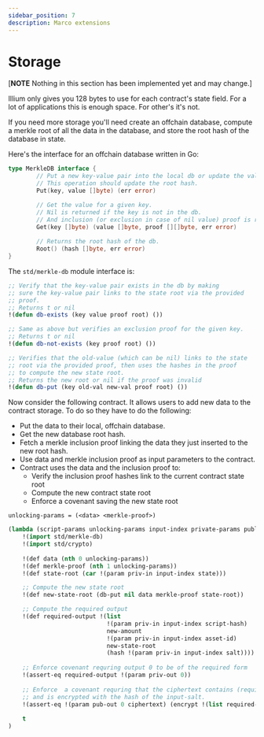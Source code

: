 ```yaml
---
sidebar_position: 7
description: Marco extensions
---
```


# Storage

[**NOTE** Nothing in this section has been implemented yet and may change.]

Illium only gives you 128 bytes to use for each contract's state field. For a lot of applications this is enough space.
For other's it's not.

If you need more storage you'll need create an offchain database, compute a merkle root of all the data in the database, 
and store the root hash of the database in state. 

Here's the interface for an offchain database written in Go:
```go
type MerkleDB interface {
        // Put a new key-value pair into the local db or update the value for an existing key. 
        // This operation should update the root hash.
        Put(key, value []byte) (err error) 

        // Get the value for a given key.
        // Nil is returned if the key is not in the db.
        // And inclusion (or exclusion in case of nil value) proof is returned linking to the root.
        Get(key []byte) (value []byte, proof [][]byte, err error)
	
	    // Returns the root hash of the db.
        Root() (hash []byte, err error) 
}
```

The `std/merkle-db` module interface is:
```lisp
;; Verify that the key-value pair exists in the db by making
;; sure the key-value pair links to the state root via the provided
;; proof.
;; Returns t or nil
!(defun db-exists (key value proof root) ())

;; Same as above but verifies an exclusion proof for the given key.
;; Returns t or nil
!(defun db-not-exists (key proof root) ())

;; Verifies that the old-value (which can be nil) links to the state 
;; root via the provided proof, then uses the hashes in the proof
;; to compute the new state root.
;; Returns the new root or nil if the proof was invalid
!(defun db-put (key old-val new-val proof root) ())
```

Now consider the following contract. It allows users to add new data to the contract storage. To do so they have to do
the following:

- Put the data to their local, offchain database.
- Get the new database root hash.
- Fetch a merkle inclusion proof linking the data they just inserted to the new root hash.
- Use data and merkle inclusion proof as input parameters to the contract.
- Contract uses the data and the inclusion proof to:
  - Verify the inclusion proof hashes link to the current contract state root
  - Compute the new contract state root
  - Enforce a covenant saving the new state root

```
unlocking-params = (<data> <merkle-proof>)
```

```lisp
(lambda (script-params unlocking-params input-index private-params public-params)
    !(import std/merkle-db)
    !(import std/crypto)
    
    !(def data (nth 0 unlocking-params))
    !(def merkle-proof (nth 1 unlocking-params))
    !(def state-root (car !(param priv-in input-index state)))

    ;; Compute the new state root
    !(def new-state-root (db-put nil data merkle-proof state-root))

    ;; Compute the required output
    !(def required-output !(list
                            !(param priv-in input-index script-hash)
                            new-amount
                            !(param priv-in input-index asset-id)
                            new-state-root
                            (hash !(param priv-in input-index salt))))
    
    ;; Enforce covenant requring output 0 to be of the required form                  
    !(assert-eq required-output !(param priv-out 0))
    
    ;; Enforce  a covenant requring that the ciphertext contains (required-output data-to-store)
    ;; and is encrypted with the hash of the input-salt. 
    !(assert-eq !(param pub-out 0 ciphertext) (encrypt !(list required-output data-to-store) (hash !(param priv-in input-index salt))))
    
    t
)
```